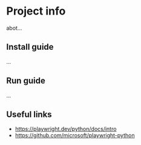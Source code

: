 # Project info
abot...

## Install guide
...

## Run guide
...

## Useful links
- https://playwright.dev/python/docs/intro
- https://github.com/microsoft/playwright-python